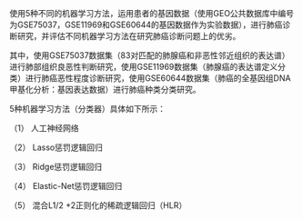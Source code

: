 使用5种不同的机器学习方法，运用患者的基因数据（使用GEO公共数据库中编号为GSE75037，GSE11969和GSE60644的基因数据作为实验数据），进行肺癌诊断研究，并评估不同机器学习方法在研究肺癌诊断问题上的优劣。

其中，使用GSE75037数据集（83对匹配的肺腺癌和非恶性邻近组织的表达谱）进行肺部组织良恶性判断研究，使用GSE11969数据集（肺腺癌的表达谱定义分类）进行肺癌恶性程度诊断研究，使用GSE60644数据集（肺癌的全基因组DNA甲基化分析：基因表达数据）进行肺癌种类分类研究。


5种机器学习方法（分类器）具体如下所示：

（1）	人工神经网络 

（2）	Lasso惩罚逻辑回归

（3）	Ridge惩罚逻辑回归

（4）	Elastic-Net惩罚逻辑回归

（5）	混合L1/2 +2正则化的稀疏逻辑回归（HLR）


